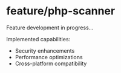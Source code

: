 ﻿# feature/php-scanner

Feature development in progress...

Implemented capabilities:
- Security enhancements
- Performance optimizations
- Cross-platform compatibility
